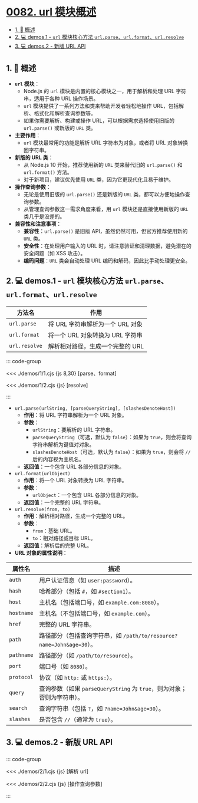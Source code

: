 # [0082. url 模块概述](https://github.com/Tdahuyou/TNotes.nodejs/tree/main/notes/0082.%20url%20%E6%A8%A1%E5%9D%97%E6%A6%82%E8%BF%B0)

<!-- region:toc -->

- [1. 📒 概述](#1--概述)
- [2. 💻 demos.1 - `url` 模块核心方法 `url.parse`、`url.format`、`url.resolve`](#2--demos1---url-模块核心方法-urlparseurlformaturlresolve)
- [3. 💻 demos.2 - 新版 URL API](#3--demos2---新版-url-api)

<!-- endregion:toc -->

## 1. 📒 概述

- **`url` 模块**：
  - Node.js 的 `url` 模块是内置的核心模块之一，用于解析和处理 URL 字符串，适用于各种 URL 操作场景。
  - `url` 模块提供了一系列方法和类来帮助开发者轻松地操作 URL，包括解析、格式化和解析查询参数等。
  - 如果你需要解析、构建或操作 URL，可以根据需求选择使用旧版的 `url.parse()` 或新版的 `URL` 类。
- **主要作用**：
  - `url` 模块最常用的功能是解析 URL 字符串为对象，或者将 URL 对象转换回字符串。
- **新版的 URL 类**：
  - 从 Node.js 10 开始，推荐使用新的 `URL` 类来替代旧的 `url.parse()` 和 `url.format()` 方法。
  - 对于新项目，建议优先使用 `URL` 类，因为它更现代化且易于维护。
- **操作查询参数**：
  - 无论是使用旧版的 `url.parse()` 还是新版的 `URL` 类，都可以方便地操作查询参数。
  - 从管理查询参数这一需求角度来看，用 `url` 模块还是直接使用新版的 `URL` 类几乎是没差的。
- **兼容性和注意事项**：
  - **兼容性**：`url.parse()` 是旧版 API，虽然仍然可用，但官方推荐使用新的 `URL` 类。
  - **安全性**：在处理用户输入的 URL 时，请注意验证和清理数据，避免潜在的安全问题（如 XSS 攻击）。
  - **编码问题**：`URL` 类会自动处理 URL 编码和解码，因此比手动处理更安全。

## 2. 💻 demos.1 - `url` 模块核心方法 `url.parse`、`url.format`、`url.resolve`

| 方法名        | 作用                             |
| ------------- | -------------------------------- |
| `url.parse`   | 将 URL 字符串解析为一个 URL 对象 |
| `url.format`  | 将一个 URL 对象转换为 URL 字符串 |
| `url.resolve` | 解析相对路径，生成一个完整的 URL |

::: code-group

<<< ./demos/1/1.cjs {js 8,30} [parse、format]

<<< ./demos/1/2.cjs {js} [resolve]

:::

- `url.parse(urlString, [parseQueryString], [slashesDenoteHost])`
  - **作用**：将 URL 字符串解析为一个 URL 对象。
  - **参数**：
    - `urlString`：要解析的 URL 字符串。
    - `parseQueryString`（可选，默认为 `false`）：如果为 `true`，则会将查询字符串解析为键值对对象。
    - `slashesDenoteHost`（可选，默认为 `false`）：如果为 `true`，则会将 `//` 后的内容视为主机名。
  - **返回值**：一个包含 URL 各部分信息的对象。
- `url.format(urlObject)`
  - **作用**：将一个 URL 对象转换为 URL 字符串。
  - **参数**：
    - `urlObject`：一个包含 URL 各部分信息的对象。
  - **返回值**：一个完整的 URL 字符串。
- `url.resolve(from, to)`
  - **作用**：解析相对路径，生成一个完整的 URL。
  - **参数**：
    - `from`：基础 URL。
    - `to`：相对路径或目标 URL。
  - **返回值**：解析后的完整 URL。
- **URL 对象的属性说明**：

| 属性名 | 描述 |
| --- | --- |
| `auth` | 用户认证信息（如 `user:password`）。 |
| `hash` | 哈希部分（包括 `#`，如 `#section1`）。 |
| `host` | 主机名（包括端口号，如 `example.com:8080`）。 |
| `hostname` | 主机名（不包括端口号，如 `example.com`）。 |
| `href` | 完整的 URL 字符串。 |
| `path` | 路径部分（包括查询字符串，如 `/path/to/resource?name=John&age=30`）。 |
| `pathname` | 路径部分（如 `/path/to/resource`）。 |
| `port` | 端口号（如 `8080`）。 |
| `protocol` | 协议（如 `http:` 或 `https:`）。 |
| `query` | 查询参数（如果 `parseQueryString` 为 `true`，则为对象；否则为字符串）。 |
| `search` | 查询字符串（包括 `?`，如 `?name=John&age=30`）。 |
| `slashes` | 是否包含 `//`（通常为 `true`）。 |

## 3. 💻 demos.2 - 新版 URL API

::: code-group

<<< ./demos/2/1.cjs {js} [解析 url]

<<< ./demos/2/2.cjs {js} [操作查询参数]

:::
